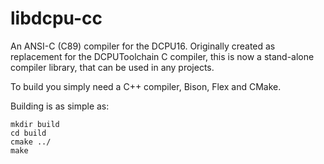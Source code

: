 libdcpu-cc
=======

An ANSI-C (C89) compiler for the DCPU16.
Originally created as replacement for the DCPUToolchain C compiler, this is now a stand-alone
compiler library, that can be used in any projects.

To build you simply need a C++ compiler, Bison, Flex and CMake.

Building is as simple as:

```
mkdir build
cd build
cmake ../
make
```
